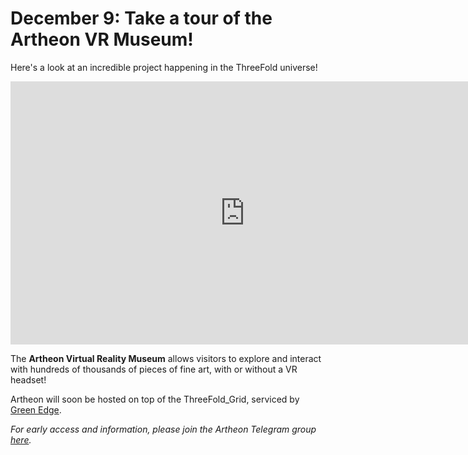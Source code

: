 # December 9: Take a tour of the Artheon VR Museum!

Here's a look at an incredible project happening in the ThreeFold universe!

<iframe width="750" height="421" src="https://www.youtube.com/embed/Ofk22N2Ew1k" frameborder="0" allow="accelerometer; autoplay; encrypted-media; gyroscope; picture-in-picture" allowfullscreen></iframe>

The **Artheon Virtual Reality Museum** allows visitors to explore and interact with hundreds of thousands of pieces of fine art, with or without a VR headset!

Artheon will soon be hosted on top of the ThreeFold_Grid, serviced by [Green Edge](https://www.green-edge.net/).

_For early access and information, please join the Artheon Telegram group [here](https://t.me/artheon)._
